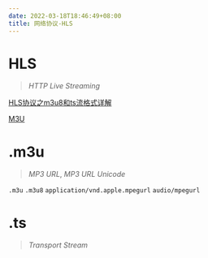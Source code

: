 ```yaml
---
date: 2022-03-18T18:46:49+08:00
title: 网络协议-HLS
---
```


# HLS

> *HTTP Live Streaming*

[HLS协议之m3u8和ts流格式详解](https://www.cnblogs.com/mq0036/p/14961793.html)

[M3U](https://en.wikipedia.org/wiki/M3U#M3U8)

# .m3u

> *MP3 URL*, *MP3 URL Unicode*

`.m3u`
`.m3u8`
`application/vnd.apple.mpegurl`
`audio/mpegurl`

# .ts

> *Transport Stream*
